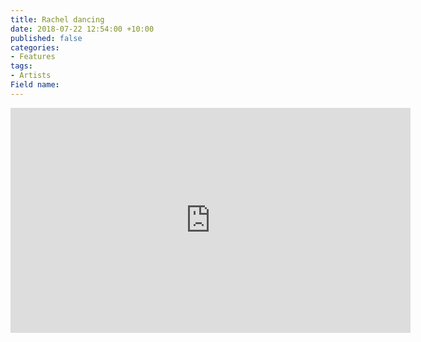 ```yaml
---
title: Rachel dancing
date: 2018-07-22 12:54:00 +10:00
published: false
categories:
- Features
tags:
- Artists
Field name: 
---
```


<iframe src="https://player.vimeo.com/video/286938413?title=0&byline=0&portrait=0" width="640" height="360" frameborder="0" webkitallowfullscreen mozallowfullscreen allowfullscreen></iframe>